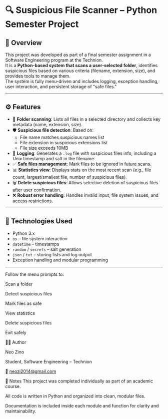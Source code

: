 # 🔍 Suspicious File Scanner – Python Semester Project

## 🧠 Overview

This project was developed as part of a final semester assignment in a Software Engineering program at the Technion.  
It is a **Python-based system that scans a user-selected folder**, identifies suspicious files based on various criteria (filename, extension, size), and provides tools to manage them.  
The system is fully menu-driven and includes logging, exception handling, user interaction, and persistent storage of "safe files."

---

## ⚙️ Features

- 📂 **Folder scanning**: Lists all files in a selected directory and collects key metadata (name, extension, size).
- 🛡️ **Suspicious file detection**: Based on:
  - File name matches suspicious names list
  - File extension in suspicious extensions list
  - File size exceeds 10MB
- 📝 **Logging**: Generates a `.log` file with suspicious files info, including a Unix timestamp and salt in the filename.
- ✅ **Safe files management**: Mark files to be ignored in future scans.
- 📊 **Statistics view**: Displays stats on the most recent scan (e.g., file count, largest/smallest file, number of suspicious files).
- 🗑️ **Delete suspicious files**: Allows selective deletion of suspicious files after user confirmation.
- ❌ **Robust error handling**: Handles invalid input, file system issues, and access restrictions.

---

## 🧩 Technologies Used

- Python 3.x
- `os` – file system interaction
- `datetime` – timestamps
- `random` / `secrets` – salt generation
- `json` / `txt` – storing lists and log output
- Exception handling and modular programming

---

Follow the menu prompts to:

Scan a folder

Detect suspicious files

Mark files as safe

View statistics

Delete suspicious files

Exit safely

👨‍💻 Author

Neo Zino

Student, Software Engineering – Technion

📧 neozi2014@gmail.com

📌 Notes
This project was completed individually as part of an academic course.

All code is written in Python and organized into clean, modular files.

Documentation is included inside each module and function for clarity and maintainability.
